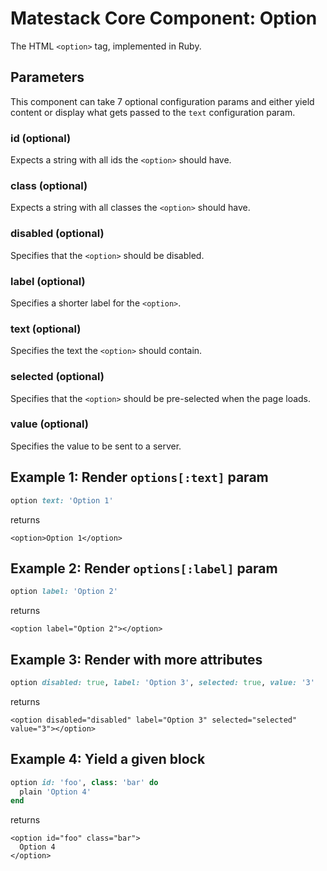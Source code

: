 # Matestack Core Component: Option

The HTML `<option>` tag, implemented in Ruby.

## Parameters

This component can take 7 optional configuration params and either yield content or display what gets passed to the `text` configuration param.

### id \(optional\)

Expects a string with all ids the `<option>` should have.

### class \(optional\)

Expects a string with all classes the `<option>` should have.

### disabled \(optional\)

Specifies that the `<option>` should be disabled.

### label \(optional\)

Specifies a shorter label for the `<option>`.

### text \(optional\)

Specifies the text the `<option>` should contain.

### selected \(optional\)

Specifies that the `<option>` should be pre-selected when the page loads.

### value \(optional\)

Specifies the value to be sent to a server.

## Example 1: Render `options[:text]` param

```ruby
option text: 'Option 1'
```

returns

```markup
<option>Option 1</option>
```

## Example 2: Render `options[:label]` param

```ruby
option label: 'Option 2'
```

returns

```markup
<option label="Option 2"></option>
```

## Example 3: Render with more attributes

```ruby
option disabled: true, label: 'Option 3', selected: true, value: '3'
```

returns

```markup
<option disabled="disabled" label="Option 3" selected="selected" value="3"></option>
```

## Example 4: Yield a given block

```ruby
option id: 'foo', class: 'bar' do
  plain 'Option 4'
end
```

returns

```markup
<option id="foo" class="bar">
  Option 4
</option>
```

